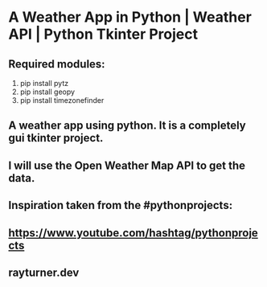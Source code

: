 # A Weather App in Python | Weather API | Python Tkinter Project

## Required modules:
1. pip install pytz 
2. pip install geopy
3. pip install timezonefinder


## A weather app using python. It is a completely gui tkinter project. 
## I will use the Open Weather Map API to get the data. 

## Inspiration taken from the #pythonprojects:
## https://www.youtube.com/hashtag/pythonprojects

## rayturner.dev